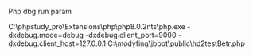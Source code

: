 Php dbg run param


C:\phpstudy_pro\Extensions\php\php8.0.2nts\php.exe -dxdebug.mode=debug -dxdebug.client_port=9000 -dxdebug.client_host=127.0.0.1 C:\modyfing\jbbot\public\hd2testBetr.php

